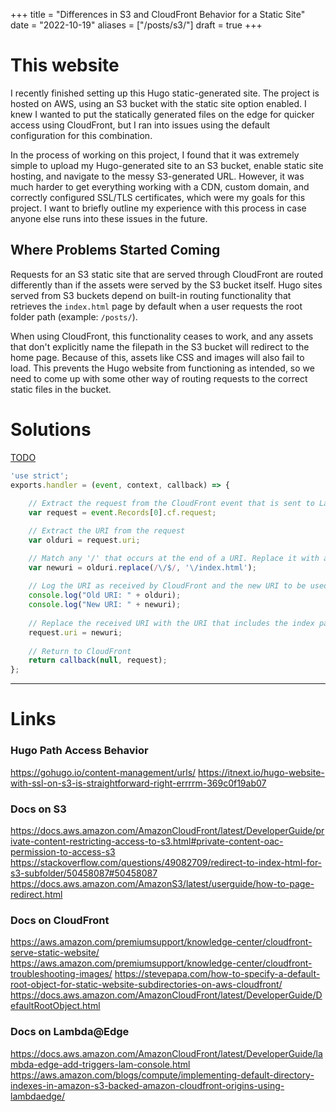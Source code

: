 +++
title = "Differences in S3 and CloudFront Behavior for a Static Site"
date = "2022-10-19"
aliases = ["/posts/s3/"]
draft = true
+++

# This website

I recently finished setting up this Hugo static-generated site. The project is hosted on AWS, using an S3 bucket with the static site option enabled. I knew I wanted to put the statically generated files on the edge for quicker access using CloudFront, but I ran into issues using the default configuration for this combination. 

In the process of working on this project, I found that it was extremely simple to upload my Hugo-generated site to an S3 bucket, enable static site hosting, and navigate to the messy S3-generated URL. However, it was much harder to get everything working with a CDN, custom domain, and correctly configured SSL/TLS certificates, which were my goals for this project. I want to briefly outline my experience with this process in case anyone else runs into these issues in the future.

## Where Problems Started Coming

Requests for an S3 static site that are served through CloudFront are routed differently than if the assets were served by the S3 bucket itself. Hugo sites served from S3 buckets depend on built-in routing functionality that retrieves the `index.html` page by default when a user requests the root folder path (example: `/posts/`). 

When using CloudFront, this functionality ceases to work, and any assets that don't explicitly name the filepath in the S3 bucket will redirect to the home page. Because of this, assets like CSS and images will also fail to load. This prevents the Hugo website from functioning as intended, so we need to come up with some other way of routing requests to the correct static files in the bucket.

# Solutions

[TODO](https://aws.amazon.com/blogs/compute/implementing-default-directory-indexes-in-amazon-s3-backed-amazon-cloudfront-origins-using-lambdaedge/)

```javascript
'use strict';
exports.handler = (event, context, callback) => {
    
    // Extract the request from the CloudFront event that is sent to Lambda@Edge 
    var request = event.Records[0].cf.request;

    // Extract the URI from the request
    var olduri = request.uri;

    // Match any '/' that occurs at the end of a URI. Replace it with a default index
    var newuri = olduri.replace(/\/$/, '\/index.html');
    
    // Log the URI as received by CloudFront and the new URI to be used to fetch from origin
    console.log("Old URI: " + olduri);
    console.log("New URI: " + newuri);
    
    // Replace the received URI with the URI that includes the index page
    request.uri = newuri;
    
    // Return to CloudFront
    return callback(null, request);
};
```

------------

# Links

### Hugo Path Access Behavior
https://gohugo.io/content-management/urls/
https://itnext.io/hugo-website-with-ssl-on-s3-is-straightforward-right-errrrm-369c0f19ab07

### Docs on S3
https://docs.aws.amazon.com/AmazonCloudFront/latest/DeveloperGuide/private-content-restricting-access-to-s3.html#private-content-oac-permission-to-access-s3
https://stackoverflow.com/questions/49082709/redirect-to-index-html-for-s3-subfolder/50458087#50458087
https://docs.aws.amazon.com/AmazonS3/latest/userguide/how-to-page-redirect.html

### Docs on CloudFront
https://aws.amazon.com/premiumsupport/knowledge-center/cloudfront-serve-static-website/
https://aws.amazon.com/premiumsupport/knowledge-center/cloudfront-troubleshooting-images/
https://stevepapa.com/how-to-specify-a-default-root-object-for-static-website-subdirectories-on-aws-cloudfront/
https://docs.aws.amazon.com/AmazonCloudFront/latest/DeveloperGuide/DefaultRootObject.html

### Docs on Lambda@Edge
https://docs.aws.amazon.com/AmazonCloudFront/latest/DeveloperGuide/lambda-edge-add-triggers-lam-console.html
https://aws.amazon.com/blogs/compute/implementing-default-directory-indexes-in-amazon-s3-backed-amazon-cloudfront-origins-using-lambdaedge/

